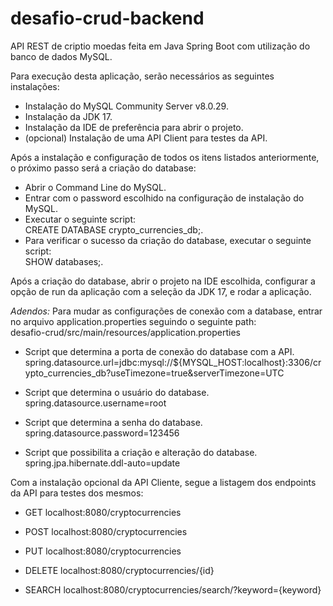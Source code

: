 # desafio-crud-backend
API REST de criptio moedas feita em Java Spring Boot com utilização do banco de dados MySQL.

Para execução desta aplicação, serão necessários as seguintes instalações:
- Instalação do MySQL Community Server v8.0.29.
- Instalação da JDK 17.
- Instalação da IDE de preferência para abrir o projeto.
- (opcional) Instalação de uma API Client para testes da API.

Após a instalação e configuração de todos os itens listados anteriormente, o próximo passo será a criação do database:
- Abrir o Command Line do MySQL.
- Entrar com o password escolhido na configuração de instalação do MySQL.
- Executar o seguinte script: 
  </br>CREATE DATABASE crypto_currencies_db;.
- Para verificar o sucesso da criação do database, executar o seguinte script: 
  </br>SHOW databases;.

Após a criação do database, abrir o projeto na IDE escolhida, configurar a opção de run da aplicação com a seleção da JDK 17, e rodar a aplicação.

*Adendos:*
Para mudar as configurações de conexão com a database, entrar no arquivo application.properties seguindo o seguinte path: 
  </br>desafio-crud/src/main/resources/application.properties
  
  - Script que determina a porta de conexão do database com a API.
  </br>spring.datasource.url=jdbc:mysql://${MYSQL_HOST:localhost}:3306/crypto_currencies_db?useTimezone=true&serverTimezone=UTC
  
  - Script que determina o usuário do database.
  </br>spring.datasource.username=root
  
  - Script que determina a senha do database.
  </br>spring.datasource.password=123456
  
  - Script que possibilita a criação e alteração do database.
  </br>spring.jpa.hibernate.ddl-auto=update
  
Com a instalação opcional da API Cliente, segue a listagem dos endpoints da API para testes dos mesmos:
  - GET
    localhost:8080/cryptocurrencies
  
  - POST
    localhost:8080/cryptocurrencies
 
  - PUT
    localhost:8080/cryptocurrencies
  
  - DELETE
    localhost:8080/cryptocurrencies/{id}
  
  - SEARCH
    localhost:8080/cryptocurrencies/search/?keyword={keyword}
